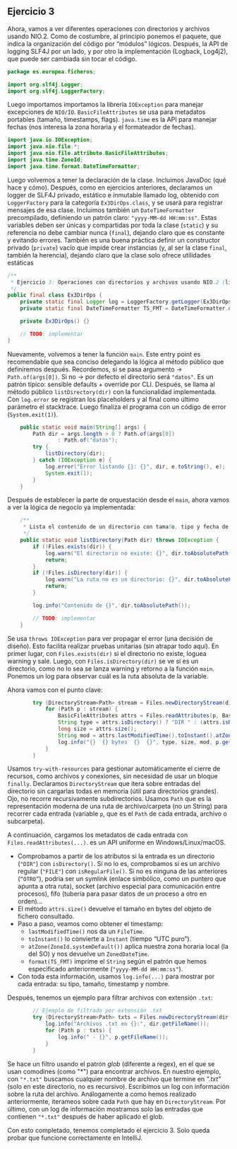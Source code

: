 ## Ejercicio 3
Ahora, vamos a ver diferentes operaciones con directorios y archivos usando NIO.2.
Como de costumbre, al principio ponemos el paquete, que indica la organización del código por “módulos” lógicos.
Después, la API de logging SLF4J por un lado, y por otro la implementación (Logback, Log4j2), que puede ser cambiada sin tocar el código.

```java
package es.europea.ficheros;

import org.slf4j.Logger;
import org.slf4j.LoggerFactory;
```

Luego importamos importamos la librería `IOException` para manejar excepciones de `NIO/IO`.
`BasicFileAttributes` se usa para metadatos portables (tamaño, timestamps, flags).
`java.time` es la API para manejar fechas (nos interesa la zona horaria y el formateador de fechas).

```java
import java.io.IOException;
import java.nio.file.*;
import java.nio.file.attribute.BasicFileAttributes;
import java.time.ZoneId;
import java.time.format.DateTimeFormatter;
```

Luego volvemos a tener la declaración de la clase. Incluimos JavaDoc (qué hace y cómo).
Después, como en ejercicios anteriores, declaramos un logger de SLF4J privado, estático e inmutable llamado log, obtenido con `LoggerFactory` para la categoría `Ex3DirOps.class`, y se usará para registrar mensajes de esa clase.
Incluimos también un `DateTimeFormatter` precompilado, definiendo un patrón claro: `"yyyy-MM-dd HH:mm:ss"`.
Estas variables deben ser únicas y compartidas por toda la clase (`static`) y su referencia no debe cambiar nunca (`final`), dejando claro que es constante y evitando errores.
También es una buena práctica definir un constructor privado (`private`) vacío que impide crear instancias (y, al ser la clase `final`, también la herencia), dejando claro que la clase solo ofrece utilidades estáticas

```java
/**
 * Ejercicio 3: Operaciones con directorios y archivos usando NIO.2 (listar, filtrar, metadatos).
 */
public final class Ex3DirOps {
    private static final Logger log = LoggerFactory.getLogger(Ex3DirOps.class);
    private static final DateTimeFormatter TS_FMT = DateTimeFormatter.ofPattern("yyyy-MM-dd HH:mm:ss");

    private Ex3DirOps() {}

    // TODO: implementar
}
```

Nuevamente, volvemos a tener la función `main`. Este entry point es recomendable que sea conciso delegando la lógica al método público que definiremos después.
Recordemos, si se pasa argumento → `Path.of(args[0])`. Si no → por defecto el directorio será `"datos"`. Es un patrón típico: sensible defaults + override por CLI.
Después, se llama al método público `listDirectory(dir)` con la funcionalidad implementada.
Con `log.error` se registran los placeholders y al final como último parámetro el stacktrace.
Luego finaliza el programa con un código de error (`System.exit(1)`).

```java
    public static void main(String[] args) {
        Path dir = args.length > 0 ? Path.of(args[0])
                : Path.of("datos");
        try {
            listDirectory(dir);
        } catch (IOException e) {
            log.error("Error listando {}: {}", dir, e.toString(), e);
            System.exit(1);
        }
    }
```

Después de establecer la parte de orquestación desde el `main`, ahora vamos a ver la lógica de negocio ya implementada:

```java
    /**
     * Lista el contenido de un directorio con tamaño, tipo y fecha de modificación, filtrando además por .txt.
     */
    public static void listDirectory(Path dir) throws IOException {
        if (!Files.exists(dir)) {
            log.warn("El directorio no existe: {}", dir.toAbsolutePath());
            return;
        }
        if (!Files.isDirectory(dir)) {
            log.warn("La ruta no es un directorio: {}", dir.toAbsolutePath());
            return;
        }

        log.info("Contenido de {}", dir.toAbsolutePath());

        // TODO: implementar
    }
```

Se usa `throws IOException` para ver propagar el error (una decisión de diseño). Esto facilita realizar pruebas unitarias (sin atrapar todo aquí).
En primer lugar, con `Files.exists(dir)` si el directorio no existe, loguea warning y sale.
Luego, con `Files.isDirectory(dir)` se ve si es un directorio, como no lo sea se lanza warning y retorno a la función `main`.
Ponemos un log para observar cuál es la ruta absoluta de la variable.

Ahora vamos con el punto clave:

```java
        try (DirectoryStream<Path> stream = Files.newDirectoryStream(dir)) {
            for (Path p : stream) {
                BasicFileAttributes attrs = Files.readAttributes(p, BasicFileAttributes.class);
                String type = attrs.isDirectory() ? "DIR " : (attrs.isRegularFile() ? "FILE" : "OTRO");
                long size = attrs.size();
                String mod = attrs.lastModifiedTime().toInstant().atZone(ZoneId.systemDefault()).format(TS_FMT);
                log.info("{}  {} bytes  {}  {}", type, size, mod, p.getFileName());
            }
        }
```

Usamos `try-with-resources` para gestionar automáticamente el cierre de recursos, como archivos y conexiones, sin necesidad de usar un bloque `finally`.
Declaramos `DirectoryStream` que itera sobre entradas del directorio sin cargarlas todas en memoria (útil para directorios grandes).
Ojo, no recorre recursivamente subdirectorios.
Usamos `Path` que es la representación moderna de una ruta de archivo/carpeta (no un String) para recorrer cada entrada (variable `p`, que es el `Path` de cada entrada, archivo o subcarpeta).

A continuación, cargamos los metadatos de cada entrada con `Files.readAttributes(...)`. es un API uniforme en Windows/Linux/macOS.

- Comprobamos a partir de los atributos si la entrada es un directorio (`"DIR"`) con `isDirectory()`. Si no lo es, comprobamos si es un archivo regular (`"FILE"`) con `isRegularFile()`. Si no es ninguna de las anteriores (`“OTRO”`), podría ser un symlink (enlace simbólico, como un puntero que apunta a otra ruta), socket (archivo especial para comunicación entre procesos), fifo (tubería para pasar datos de un proceso a otro en orden)…
- El método `attrs.size()` devuelve el tamaño en bytes del objeto de fichero consultado.
- Paso a paso, veamos como obtener el timestamp:
  - `lastModifiedTime()` nos da un `FileTime`.
  - `toInstant()` lo convierte a `Instant` (tiempo “UTC puro”).
  - `atZone(ZoneId.systemDefault())` aplica nuestra zona horaria local (la del SO) y nos devuelve un `ZonedDateTime`.
  - `format(TS_FMT)` imprime el `String` según el patrón que hemos especificado anteriormente (`"yyyy-MM-dd HH:mm:ss"`).
- Con toda esta información, usamos `log.info(...)` para mostrar por cada entrada: su tipo, tamaño, timestamp y nombre.

Después, tenemos un ejemplo para filtrar archivos con extensión `.txt`:

```java
        // Ejemplo de filtrado por extensión .txt
        try (DirectoryStream<Path> txts = Files.newDirectoryStream(dir, "*.txt")) {
            log.info("Archivos .txt en {}:", dir.getFileName());
            for (Path p : txts) {
                log.info(" - {}", p.getFileName());
            }
        }
```

Se hace un filtro usando el patrón *glob* (diferente a regex), en el que se usan comodines (como "*") para encontrar archivos. En nuestro ejemplo, con `"*.txt"` buscamos cualquier nombre de archivo que termine en *".txt"* (solo en este directorio, no es recursivo).
Escribimos un log con información sobre la ruta del archivo.
Análogamente a como hemos realizado anteriormente, iterameos sobre cada `Path` que hay en `DirectoryStream`.
Por último, con un log de información mostramos solo las entradas que contienen `"*.txt"` después de haber aplicado el glob.

Con esto completado, tenemos completado el ejercicio 3. Solo queda probar que funcione correctamente en IntelliJ.
